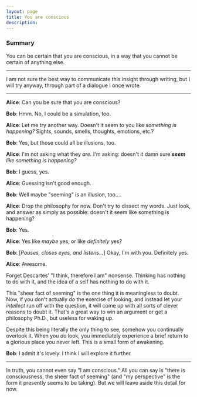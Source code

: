 ```yaml
---
layout: page
title: You are conscious
description:
---
```


### Summary

You can be certain that you are conscious, in a way that you cannot be certain
of anything else.

---

I am not sure the best way to communicate this insight through writing, but I
will try anyway, through part of a dialogue I once wrote.

---

**Alice**: Can you be sure that you are conscious?

**Bob**: Hmm. No, I could be a simulation, too.

**Alice**: Let me try another way. Doesn't it seem to you like *something is
happening?* Sights, sounds, smells, thoughts, emotions, etc.?

**Bob**: Yes, but those could all be illusions, too.

**Alice**: I'm not asking what they *are.* I'm asking: doesn't it damn sure
***seem** like something is happening?*

**Bob**: I guess, yes.

**Alice**: Guessing isn't good enough.

**Bob**: Well maybe "seeming" is an illusion, too....

**Alice**: Drop the philosophy for now. Don't try to dissect my words.
Just look, and answer as simply as possible: doesn't it seem like something is
happening?

**Bob**: Yes.

**Alice**: Yes like *maybe* yes, or like *definitely* yes?

**Bob**: [*Pauses, closes eyes, and listens...*] Okay, I'm with you. Definitely 
yes.

**Alice**: Awesome.

Forget Descartes' "I think, therefore I am" nonsense. Thinking has nothing to
do with it, and the idea of a self has nothing to do with it.

This "sheer fact
of seeming" is the one thing it is meaningless to doubt. Now, if you
don't actually *do* the exercise of looking, and instead
let your *intellect* run off with the question, it will come up with
all sorts of clever reasons to doubt it. That's a great way to win an
argument or get a philosophy Ph.D., but useless for waking up.

Despite this being literally the only thing to see, somehow you continually
overlook it. When you *do* look, you immediately experience a brief
return to a glorious place you never left. This is a small form of
awakening.

**Bob**: I admit it's lovely. I think I will explore it further.

---

In truth, you cannot even say "I am conscious." All
you can say is "there is consciousness, the sheer fact of seeming" (and "my 
perspective" is the form it presently seems to be taking). But we will leave 
aside this detail for now.